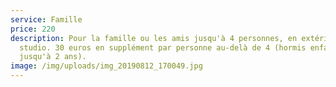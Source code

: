 ```yaml
---
service: Famille
price: 220
description: Pour la famille ou les amis jusqu'à 4 personnes, en extérieur ou en
  studio. 30 euros en supplément par personne au-delà de 4 (hormis enfant
  jusqu'à 2 ans).
image: /img/uploads/img_20190812_170049.jpg
---
```

